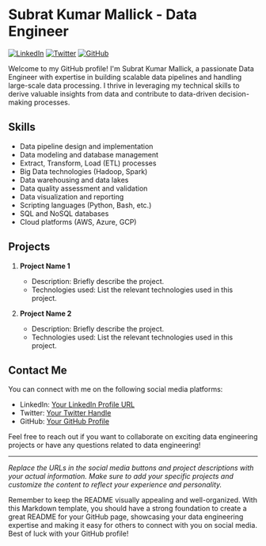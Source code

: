 # Subrat Kumar Mallick - Data Engineer

[![LinkedIn](https://img.shields.io/badge/LinkedIn-Connect-blue)](https://www.linkedin.com/in/yourlinkedinurl/)
[![Twitter](https://img.shields.io/badge/Twitter-Follow-blue)](https://twitter.com/yourtwitterhandle)
[![GitHub](https://img.shields.io/badge/GitHub-Follow-lightgrey)](https://github.com/yourgithubusername)

Welcome to my GitHub profile! I'm Subrat Kumar Mallick, a passionate Data Engineer with expertise in building scalable data pipelines and handling large-scale data processing. I thrive in leveraging my technical skills to derive valuable insights from data and contribute to data-driven decision-making processes. 

## Skills
- Data pipeline design and implementation
- Data modeling and database management
- Extract, Transform, Load (ETL) processes
- Big Data technologies (Hadoop, Spark)
- Data warehousing and data lakes
- Data quality assessment and validation
- Data visualization and reporting
- Scripting languages (Python, Bash, etc.)
- SQL and NoSQL databases
- Cloud platforms (AWS, Azure, GCP)

## Projects
1. **Project Name 1**
   - Description: Briefly describe the project.
   - Technologies used: List the relevant technologies used in this project.

2. **Project Name 2**
   - Description: Briefly describe the project.
   - Technologies used: List the relevant technologies used in this project.

## Contact Me
You can connect with me on the following social media platforms:

- LinkedIn: [Your LinkedIn Profile URL](https://www.linkedin.com/in/yourlinkedinurl/)
- Twitter: [Your Twitter Handle](https://twitter.com/yourtwitterhandle)
- GitHub: [Your GitHub Profile](https://github.com/yourgithubusername)

Feel free to reach out if you want to collaborate on exciting data engineering projects or have any questions related to data engineering!

---
_Replace the URLs in the social media buttons and project descriptions with your actual information. Make sure to add your specific projects and customize the content to reflect your experience and personality._

Remember to keep the README visually appealing and well-organized. With this Markdown template, you should have a strong foundation to create a great README for your GitHub page, showcasing your data engineering expertise and making it easy for others to connect with you on social media. Best of luck with your GitHub profile!
